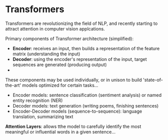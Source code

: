 # Transformers

Transformers are revolutionizing the field of NLP, and recently starting to attract attention in computer vision applcations.

Primary components of Transformer architecture (simplified):
* **Encoder**: receives an input, then builds a representation of the feature matrix (understanding the input)
* **Decoder**: using the encoder's representation of the input, target sequences are generated (producing output)
* 

These components may be used individually, or in unison to build 'state-of-the-art' models optimized for certain tasks...
* Encoder models: sentence classification (sentiment analysis) or named entity recognition (NER)
* Decoder models: text generation (writing poems, finishing sentences)
* Encoder-Decoder models (sequence-to-sequence): language translation, summarizing text


**Attention Layers**: allows tthe model to carefully identify the most meaningful or influential words in a given sentence...
